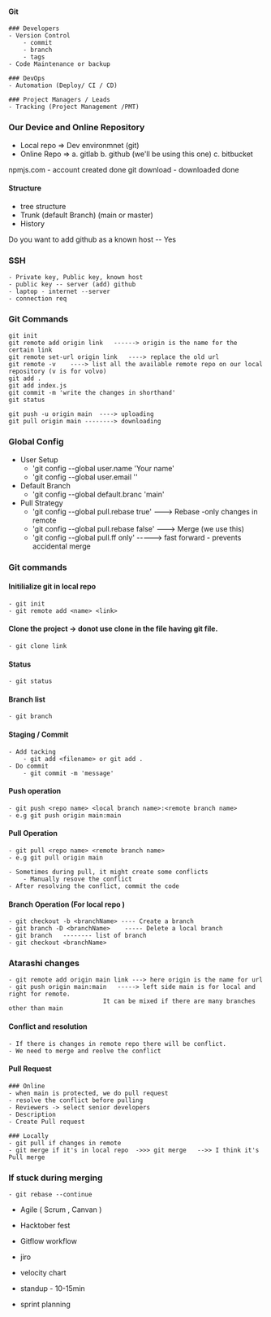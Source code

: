 
#### Git
    ### Developers
    - Version Control
        - commit
        - branch
        - tags
    - Code Maintenance or backup

    ### DevOps
    - Automation (Deploy/ CI / CD)

    ### Project Managers / Leads
    - Tracking (Project Management /PMT)


### Our Device and Online Repository
 - Local repo => Dev environmnet (git)
 - Online Repo => a. gitlab     b. github (we'll be using this one)      c. bitbucket

 npmjs.com   - account created done
 git download - downloaded done


 #### Structure
   - tree structure
   - Trunk (default Branch) (main or master)
   - History

Do you want to add github as a known host -- Yes

### SSH
    - Private key, Public key, known host
    - public key -- server (add) github
    - laptop - internet --server
    - connection req


### Git Commands
    git init
    git remote add origin link   ------> origin is the name for the certain link
    git remote set-url origin link   ----> replace the old url
    git remote -v    ----> list all the available remote repo on our local repository (v is for volvo)
    git add .
    git add index.js
    git commit -m 'write the changes in shorthand'
    git status

    git push -u origin main  ----> uploading
    git pull origin main --------> downloading

### Global Config
- User Setup
    - 'git config  --global user.name 'Your name'
    - 'git config --global user.email ''
- Default Branch
    - 'git config --global default.branc 'main'
- Pull Strategy
    - 'git config --global pull.rebase true' ---> Rebase -only changes in remote
    - 'git config --global pull.rebase false' ---> Merge (we use this)
    - 'git config --global pull.ff only'  -----> fast forward - prevents accidental merge

### Git commands
#### Initilialize git in local repo
    - git init
    - git remote add <name> <link>

#### Clone the project -> donot use clone in the file having git file.
    - git clone link  

#### Status
    - git status

#### Branch list
    - git branch

#### Staging / Commit
    - Add tacking
        - git add <filename> or git add .
    - Do commit
        - git commit -m 'message'

#### Push operation
    - git push <repo name> <local branch name>:<remote branch name>
    - e.g git push origin main:main

#### Pull Operation
    - git pull <repo name> <remote branch name>
    - e.g git pull origin main

    - Sometimes during pull, it might create some conflicts 
        - Manually resove the conflict
    - After resolving the conflict, commit the code

#### Branch Operation (For local repo )
    - git checkout -b <branchName> ---- Create a branch
    - git branch -D <branchName>    ----- Delete a local branch
    - git branch   -------- list of branch
    - git checkout <branchName>


### Atarashi changes
    - git remote add origin main link ---> here origin is the name for url
    - git push origin main:main   -----> left side main is for local and right for remote.
                              It can be mixed if there are many branches other than main

#### Conflict and resolution 
    - If there is changes in remote repo there will be conflict.
    - We need to merge and reolve the conflict

#### Pull Request
    ### Online
    - when main is protected, we do pull request
    - resolve the conflict before pulling 
    - Reviewers -> select senior developers
    - Description
    - Create Pull request

    ### Locally
    - git pull if changes in remote
    - git merge if it's in local repo  ->>> git merge   -->> I think it's Pull merge 


### If stuck during merging
    - git rebase --continue


- Agile ( Scrum , Canvan )

- Hacktober fest

- Gitflow workflow
- jiro
- velocity chart

- standup - 10-15min
- sprint planning













